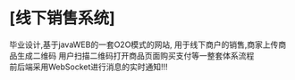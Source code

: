 
# [线下销售系统]
毕业设计,基于javaWEB的一套O2O模式的网站,
用于线下商户的销售,商家上传商品生成二维码 用户扫描二维码打开商品页面购买支付等一整套体系流程<br>
前后端采用WebSocket进行消息的实时通知!!!